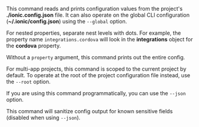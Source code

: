 This command reads and prints configuration values from the project's **./ionic.config.json** file. It can also operate on the global CLI configuration (**~/.ionic/config.json**) using the `--global` option.

For nested properties, separate nest levels with dots. For example, the property name `integrations.cordova` will look in the **integrations** object for the **cordova** property.

Without a `property` argument, this command prints out the entire config.

For multi-app projects, this command is scoped to the current project by default. To operate at the root of the project configuration file instead, use the `--root` option.

If you are using this command programmatically, you can use the `--json` option.

This command will sanitize config output for known sensitive fields (disabled when using `--json`).